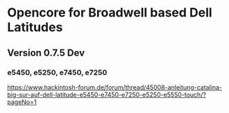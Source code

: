 # Opencore for Broadwell based Dell Latitudes

## Version 0.7.5 Dev

### e5450, e5250, e7450, e7250

https://www.hackintosh-forum.de/forum/thread/45008-anleitung-catalina-big-sur-auf-dell-latitude-e5450-e7450-e7250-e5250-e5550-touch/?pageNo=1
